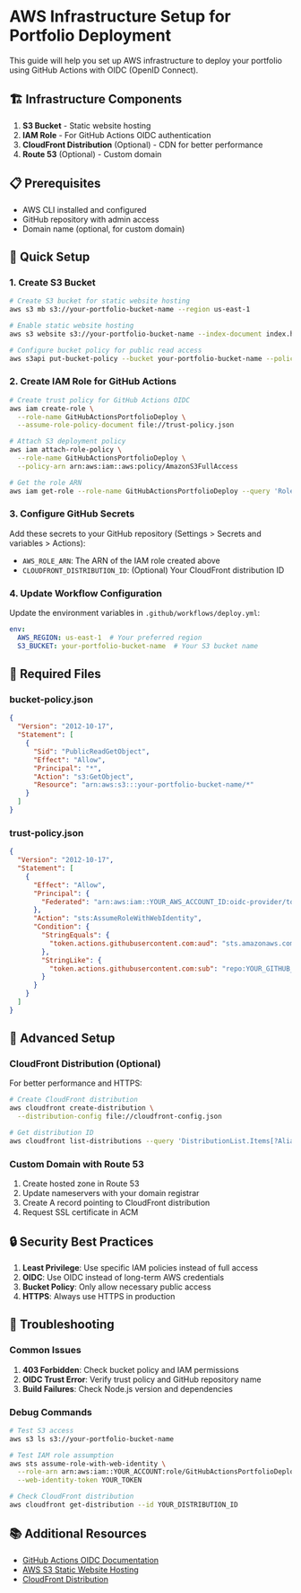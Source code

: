 # AWS Infrastructure Setup for Portfolio Deployment

This guide will help you set up AWS infrastructure to deploy your portfolio using GitHub Actions with OIDC (OpenID Connect).

## 🏗️ Infrastructure Components

1. **S3 Bucket** - Static website hosting
2. **IAM Role** - For GitHub Actions OIDC authentication
3. **CloudFront Distribution** (Optional) - CDN for better performance
4. **Route 53** (Optional) - Custom domain

## 📋 Prerequisites

- AWS CLI installed and configured
- GitHub repository with admin access
- Domain name (optional, for custom domain)

## 🚀 Quick Setup

### 1. Create S3 Bucket

```bash
# Create S3 bucket for static website hosting
aws s3 mb s3://your-portfolio-bucket-name --region us-east-1

# Enable static website hosting
aws s3 website s3://your-portfolio-bucket-name --index-document index.html --error-document index.html

# Configure bucket policy for public read access
aws s3api put-bucket-policy --bucket your-portfolio-bucket-name --policy file://bucket-policy.json
```

### 2. Create IAM Role for GitHub Actions

```bash
# Create trust policy for GitHub Actions OIDC
aws iam create-role \
  --role-name GitHubActionsPortfolioDeploy \
  --assume-role-policy-document file://trust-policy.json

# Attach S3 deployment policy
aws iam attach-role-policy \
  --role-name GitHubActionsPortfolioDeploy \
  --policy-arn arn:aws:iam::aws:policy/AmazonS3FullAccess

# Get the role ARN
aws iam get-role --role-name GitHubActionsPortfolioDeploy --query 'Role.Arn' --output text
```

### 3. Configure GitHub Secrets

Add these secrets to your GitHub repository (Settings > Secrets and variables > Actions):

- `AWS_ROLE_ARN`: The ARN of the IAM role created above
- `CLOUDFRONT_DISTRIBUTION_ID`: (Optional) Your CloudFront distribution ID

### 4. Update Workflow Configuration

Update the environment variables in `.github/workflows/deploy.yml`:

```yaml
env:
  AWS_REGION: us-east-1  # Your preferred region
  S3_BUCKET: your-portfolio-bucket-name  # Your S3 bucket name
```

## 📁 Required Files

### bucket-policy.json
```json
{
  "Version": "2012-10-17",
  "Statement": [
    {
      "Sid": "PublicReadGetObject",
      "Effect": "Allow",
      "Principal": "*",
      "Action": "s3:GetObject",
      "Resource": "arn:aws:s3:::your-portfolio-bucket-name/*"
    }
  ]
}
```

### trust-policy.json
```json
{
  "Version": "2012-10-17",
  "Statement": [
    {
      "Effect": "Allow",
      "Principal": {
        "Federated": "arn:aws:iam::YOUR_AWS_ACCOUNT_ID:oidc-provider/token.actions.githubusercontent.com"
      },
      "Action": "sts:AssumeRoleWithWebIdentity",
      "Condition": {
        "StringEquals": {
          "token.actions.githubusercontent.com:aud": "sts.amazonaws.com"
        },
        "StringLike": {
          "token.actions.githubusercontent.com:sub": "repo:YOUR_GITHUB_USERNAME/YOUR_REPO_NAME:*"
        }
      }
    }
  ]
}
```

## 🔧 Advanced Setup

### CloudFront Distribution (Optional)

For better performance and HTTPS:

```bash
# Create CloudFront distribution
aws cloudfront create-distribution \
  --distribution-config file://cloudfront-config.json

# Get distribution ID
aws cloudfront list-distributions --query 'DistributionList.Items[?Aliases.Items[?contains(@, `your-domain.com`)]].[Id]' --output text
```

### Custom Domain with Route 53

1. Create hosted zone in Route 53
2. Update nameservers with your domain registrar
3. Create A record pointing to CloudFront distribution
4. Request SSL certificate in ACM

## 🔒 Security Best Practices

1. **Least Privilege**: Use specific IAM policies instead of full access
2. **OIDC**: Use OIDC instead of long-term AWS credentials
3. **Bucket Policy**: Only allow necessary public access
4. **HTTPS**: Always use HTTPS in production

## 🚨 Troubleshooting

### Common Issues

1. **403 Forbidden**: Check bucket policy and IAM permissions
2. **OIDC Trust Error**: Verify trust policy and GitHub repository name
3. **Build Failures**: Check Node.js version and dependencies

### Debug Commands

```bash
# Test S3 access
aws s3 ls s3://your-portfolio-bucket-name

# Test IAM role assumption
aws sts assume-role-with-web-identity \
  --role-arn arn:aws:iam::YOUR_ACCOUNT:role/GitHubActionsPortfolioDeploy \
  --web-identity-token YOUR_TOKEN

# Check CloudFront distribution
aws cloudfront get-distribution --id YOUR_DISTRIBUTION_ID
```

## 📚 Additional Resources

- [GitHub Actions OIDC Documentation](https://docs.github.com/en/actions/deployment/security-hardening-your-deployments/configuring-openid-connect-in-amazon-web-services)
- [AWS S3 Static Website Hosting](https://docs.aws.amazon.com/AmazonS3/latest/userguide/WebsiteHosting.html)
- [CloudFront Distribution](https://docs.aws.amazon.com/AmazonCloudFront/latest/DeveloperGuide/distribution-overview.html)
